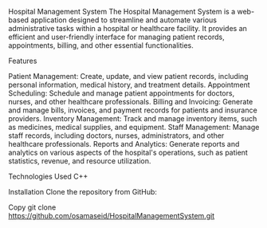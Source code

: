 Hospital Management System
The Hospital Management System is a web-based application designed to streamline and automate various administrative tasks within a hospital or healthcare facility. It provides an efficient and user-friendly interface for managing patient records, appointments, billing, and other essential functionalities.

Features

Patient Management: Create, update, and view patient records, including personal information, medical history, and treatment details.
Appointment Scheduling: Schedule and manage patient appointments for doctors, nurses, and other healthcare professionals.
Billing and Invoicing: Generate and manage bills, invoices, and payment records for patients and insurance providers.
Inventory Management: Track and manage inventory items, such as medicines, medical supplies, and equipment.
Staff Management: Manage staff records, including doctors, nurses, administrators, and other healthcare professionals.
Reports and Analytics: Generate reports and analytics on various aspects of the hospital's operations, such as patient statistics, revenue, and resource utilization.

Technologies Used
C++

Installation
Clone the repository from GitHub:

Copy
git clone https://github.com/osamaseid/HospitalManagementSystem.git
```
